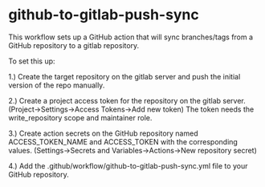 # github-to-gitlab-push-sync
This workflow sets up a GitHub action that will sync branches/tags from a GitHub repository to a gitlab repository.

To set this up:

1.) Create the target repository on the gitlab server and push the initial version of the repo manually.

2.) Create a project access token for the repository on the gitlab server.  (Project->Settings->Access Tokens->Add new token)
    The token needs the write_repository scope and maintainer role.

3.) Create action secrets on the GitHub repository named ACCESS_TOKEN_NAME and ACCESS_TOKEN with the
    corresponding values. (Settings->Secrets and Variables->Actions->New repository secret)

4.) Add the .github/workflow/github-to-gitlab-push-sync.yml file to your GitHub repository.
